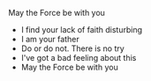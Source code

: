 May the Force be with you
- I find your lack of faith disturbing
- I am your father
- Do or do not. There is no try
- I've got a bad feeling about this
- May the Force be with you
